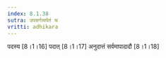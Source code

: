 ```yaml
---
index: 8.1.38
sutra: उपसर्गव्यपेतं च
vritti: adhikara
---
```


 पदस्य [8।1।16]  पदात् [8।1।17]  अनुदात्तं सर्वमापादादौ [8।1।18] 